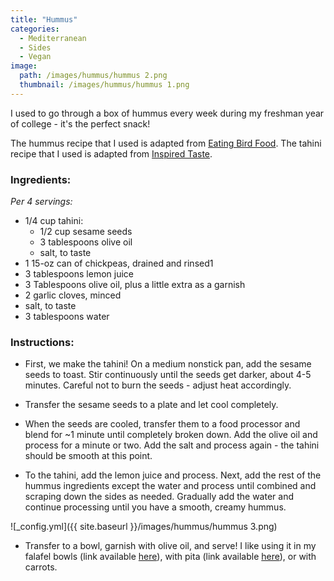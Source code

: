 ```yaml
---
title: "Hummus"
categories:
  - Mediterranean
  - Sides
  - Vegan
image:
  path: /images/hummus/hummus 2.png
  thumbnail: /images/hummus/hummus 1.png
---
```


I used to go through a box of hummus every week during my freshman year of college - it's the perfect snack!

The hummus recipe that I used is adapted from [Eating Bird Food](https://www.eatingbirdfood.com/the-key-to-smooth-hummus/).
The tahini recipe that I used is adapted from [Inspired Taste](https://www.inspiredtaste.net/26901/easy-tahini-recipe/).

### Ingredients:

_Per 4 servings:_

* 1/4 cup tahini:
  - 1/2 cup sesame seeds
  - 3 tablespoons olive oil
  - salt, to taste
* 1 15-oz can of chickpeas, drained and rinsed1 
* 3 tablespoons lemon juice
* 3 Tablespoons olive oil, plus a little extra as a garnish
* 2 garlic cloves, minced
* salt, to taste
* 3 tablespoons water




### Instructions:

* First, we make the tahini! On a medium nonstick pan, add the sesame seeds to toast. Stir continuously until the seeds get darker, about 4-5 minutes. Careful not to burn the seeds - adjust heat accordingly. 

* Transfer the sesame seeds to a plate and let cool completely.

* When the seeds are cooled, transfer them to a food processor and blend for ~1 minute until completely broken down. Add the olive oil and process for a minute or two. Add the salt and process again - the tahini should be smooth at this point.

* To the tahini, add the lemon juice and process. Next, add the rest of the hummus ingredients except the water and process until combined and scraping down the sides as needed. Gradually add the water and continue processing until you have a smooth, creamy hummus. 

![_config.yml]({{ site.baseurl }}/images/hummus/hummus 3.png)

* Transfer to a bowl, garnish with olive oil, and serve! I like using it in my falafel bowls (link available [here](https://prernaadvani.github.io/mediterranean/vegan/falafel-bowl/)), with pita (link available [here](https://www.whatsprernacooking.com/mediterranean/bread/sides/vegan/pita/)), or with carrots.

